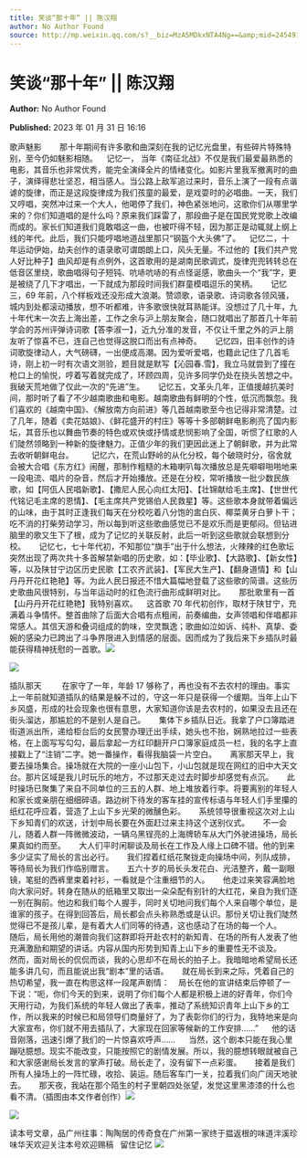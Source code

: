 ```yaml
---
title: 笑谈“那十年” || 陈汉翔
author: No Author Found
source: http://mp.weixin.qq.com/s?__biz=MzA5MDkxNTA4Ng==&amp;mid=2454913087&amp;idx=1&amp;sn=ef7ad0d68167306e8ced090c09697cb2&amp;chksm=87a3c85eb0d44148745bb85c774d3d42c7d9c64aea9937c380947f487d1ae30222ac3b7c62c8#rd
---
```


# 笑谈“那十年” || 陈汉翔

**Author:** No Author Found

**Published:** 2023 年 01 月 31 日 16:16

歌声魅影        那十年期间有许多歌和曲深刻在我的记忆光盘里，有些碎片特殊特别，至今仍如魅影相随。    记忆一， 当年《南征北战》不仅是我们最爱最熟悉的电影，其音乐也非常优秀，能完全演绎全片的情绪变化。如影片里我军撤离时的曲子，演绎得悲壮坚忍，相当感人。当公路上敌军追过来时，音乐上演了一段有点谐谑的旋律，而正是这段旋律成为我们孩童的最爱，是戏耍时的必唱曲。一天，我们又哼唱，突然冲过来一个大人，他喝停了我们，神色紧张地问，这歌你们从哪里学来的？你们知道唱的是什么吗？原来我们踩雷了，那段曲子是在国民党党歌上改编而成的。家长们知道我们竟敢唱这一曲，也被吓得不轻，因为那正是动辄就上纲上线的年代。此后，我们只能哼唱地道战里那只“钢盔个大头佛”了。    记忆二，十年运动伊始，劫夫创作的语录歌可谓朗朗上口，风头无量。不过他的【我们共产党人好比种子】曲风却是有点例外，这首歌用的是湖南民歌调式，旋律兜兜转转总在低音区里绕，歌曲唱得句子短钝、吭哧吭哧的有点怪诞感，歌曲头一个“我”字，更是被绕了几下才唱出，一下就成为那段时间我们群童模唱逗乐的笑柄。      记忆三，69 年前，八个样板戏还没形成大浪潮。赞颂歌，语录歌、诗词歌各领风骚，城内到处都滚动播放，想不听都难，许多歌很快就耳熟能详。没想过了几十年，九十年代末一次去上海出差，工作之余与沪上朋友聚会，随口就唱出了那首几十年前学会的苏州评弹诗词歌【答李淑一】，近九分准的发音，不仅让千里之外的沪上朋友听了惊喜不已，连自己也觉得这脱口而出有点神奇。      记忆四，田丰创作的诗词歌旋律动人，大气磅礴，一出便成高潮。因为爱听爱唱，也籍此记住了几首毛诗，刚上初一时有次语文测验，题目就是默写【沁园春.雪】，我立马就尝到了撞在枪口上的愉悦，哼着写着就完成了，环顾四周，见许多同学仍处在挠头苦想之中。我破天荒地做了仅此一次的“先进”生。      记忆五，文革头几年，正值援越抗美时间，那时听了看了不少越南歌曲和电影。越南歌曲有鲜明的个性，低沉而飘忽。我们喜欢的《越南中国》、《解放南方向前进》等几首越南歌至今也记得非常清楚。过了几年，随着《卖花姑娘》、《鲜花盛开的村庄》等等十多部朝鲜电影刷亮了国内影坛，其音乐也以舞曲节奏的特色或欢快或抒情或悲悯影响了全国，听惯了红歌的人们陡然领略到一种新的旋律魅力。正值少年的我们更因此迷上了朝鲜歌，并为此常去收听朝鲜电台。        记忆六，在荒山野岭的从化分校，每个破晓时分，宿舍就会被大合唱《东方红》闹醒，那制作粗糙的木箱喇叭每次播放总是先噼噼啪啪地来一段电流、唱片的杂音，然后才开始播放。还是在分校，常听播放一批少数民族歌，如【阿佤人民唱新歌】、【撒尼人民心向红太阳】、【壮锦献给毛主席】、【世世代代铭记毛主席的恩情】、【毛主席共产党锡伯人民救星】等。这些歌本身就带着偏远的山味，由于其时正逢我们每天在分校吃着八分饱的盅白灰、椰菜黄牙白萝卜干；吃不消的打柴劳动学习，所以每到听这些歌曲感觉已不是欢乐而是更郁闷。但钻进脑里的歌又生下了根，成为了记忆的关联反射，此后一听到这些歌就会联想到分校。      记忆七，七十年代初，不知那位“旗手”出于什么想法，火辣辣的红色歌坛突然出现了两次共十多首解禁新唱的历史歌，如：【毕业歌】、【大路歌】、【新女性】等，以及陕甘宁边区历史民歌【工农齐武装】、【军民大生产】、【翻身道情】和【山丹丹开花红艳艳】等。为此人民日报还不惜大篇幅地登载了这些歌的简谱。这些历史歌曲风很特别，与当年运动时的红色流行曲形成鲜明对比。      那批歌里有一首【山丹丹开花红艳艳】我特别喜欢。    这首歌 70 年代初创作，取材于陕甘宁，充满着斗争情怀。整首曲除了后面大合唱有点粗闹，前奏编曲，女声领唱和伴唱都非常感人。其信天游和叠词组成的韵味，空灵飘逸；歌曲如泣如诉、纯朴、真挚、委婉的感染力已跨出了斗争界限进入到情感的层面。因而成为了我后来下乡插队时最能获得精神抚慰的一首歌。![](https://mmbiz.qpic.cn/mmbiz_gif/bL2iaicTYdZn5GMfCjjlQ1xMA4eQziaz2CP1q2nlm2iaHfDsmrrl0qMZZ3bITicHBIzqslRU8bhf3kUfT6iaiaOnCCk2Q/640?wx_fmt=gif)

![](https://mmbiz.qpic.cn/mmbiz_jpg/PJWG74pLsMZdX1yWjw8RBW7VQ2iaqUPLoWuTnfQfJ0LvZPOHW0tJd2teybrsAvkAmr6RYGZUPoxv3AMMMNC1sog/640)

插队那天         在家守了一年，年龄 17 够称了，再也没有不去农村的理由。事实上一年前就知道插队的结果是躲不过的，守这一年只是获得一个缓期。当年上山下乡风盛，形成的社会现象也很有意思，大家知道你该是去农村的，如果没去且还在街头溜达，那尴尬的不是别人是自己。      集体下乡插队日近。我拿了户口簿踏进街道派出所，递给柜台后的女民警办理迁出手续，她头也不抬，娴熟地拉过一些表格，在上面写写勾勾，最后拿起一方红印翻开户口簿家庭成员一栏，我的名字上直接戳上了“注销”二字。她一番操作，看得我脑袋一片空白。      离家那天早上，我要去操场集合。操场就在大院的一座小山包下，小山包就是现在网红的旧中大天文台。那片区域是我儿时玩乐的地方，不过那天走过去时脚步却感觉有点沉。      此时操场已聚集了来自不同单位的三五的人群、地上堆放着行李。将要离别的年轻人和家长或亲朋在细细碎语。路边树下待发的客车挂的宣传标语与年轻人们手里攥的纸红花呼应着，营造了上山下乡光荣的微醺色彩。      系统领导很重视这次对上山下乡知青们的欢送，计划中局长要在外面赶过来主持这个送别仪式。      不一会儿，随着人群一阵微微波动，一辆乌黑锃亮的上海牌轿车从大门外驶进操场，局长果真如约而至。      大人们平时闲聊谈及局长在工作及人缘上口碑不错。他的到来多少证实了局长的言出必行。      我们捏着红纸花聚拢走向操场中间，列队成排，等待局长为我们作临别赠言。      五六十岁的局长头发花白、光洁整齐，戴一副眼镜，笔挺的西裤里束着衬衫，一看就是个注重细节的人。      他走过来笑容满脸地向大家问好。转身在随从的纸箱里又取出一朵朵配有别针的大红花，亲自为我们逐一别在胸前。他边和我们每个人握手，同时关切地问我们每个人来自哪个单位，是谁家的孩子。在得到回答后，局长都会点头称熟悉或是认识。那份关切让我们陡然觉得已不是孩儿辈，是有着大人们同等的待遇，这也感动了在场的每一个人。      随后，局长用他的潮普向我们这群即将开赴农村的新知青、在场的所有人发表了他充满激励和期望的讲话。内容从国内形势到知青上山下乡的重要性无不谈及。      然而，面对局长的侃侃而谈，我的心思却不在局长的拍子上。我暗暗地希望局长还能多讲几句，而且能说出我“剧本”里的话语。      就在局长到来之际，凭着自己的热切希望，我一直在构思这样一段尾声剧情：    局长在他的宣讲结束后停顿了一下说：“呃，你们今天的到来，说明了你们每个人都是积极上进的好青年，你们今天用行动，为我们系统的年轻人做出了表率，推动了系统知识青年上山下乡的工作，所以我来的时候已和局领导们商量好了，为了表彰你们的行为，我特地来是向大家宣布，你们就不用去插队了，大家现在回家等候新的工作安排……”      他的话音刚落，迅速引爆了我们的一片惊喜欢呼声……      当然，这个剧本只能在我心里蹦哒臆想。现实不能改变，只能按照它的剧情发展。所以，我的臆想转眼就被自己和大家感谢局长发言的掌声打破。局长走了，没有留下一点彩蛋。      接着是我们所有人操场上的一阵忙碌，收拾、装运。随后客车门一关，拉着我们向广阔天地驶去。      那天夜，我站在那个陌生的村子里朝四处张望，发觉这里黑漆漆的什么也看不清。（插图由本文作者创作）![](https://mmbiz.qpic.cn/mmbiz_gif/bL2iaicTYdZn5GMfCjjlQ1xMA4eQziaz2CP1q2nlm2iaHfDsmrrl0qMZZ3bITicHBIzqslRU8bhf3kUfT6iaiaOnCCk2Q/640?wx_fmt=gif)

![](https://mmbiz.qpic.cn/mmbiz_jpg/PJWG74pLsMbvHSUQewW60Acj6p0fvlN1wRaz763XzEYcpXG6znIKlqoRgW8Iiayu6s9mXWzhWe7tHwz50ziaR1LQ/640?wx_fmt=jpeg)

读本号文章，品广州往事：陶陶居的传奇食在广州第一家终于揾返根的味道泮溪珍味华天欢迎关注本号欢迎赐稿   留住记忆
![](https://mmbiz.qpic.cn/mmbiz_gif/PJWG74pLsMZX0BKcLeBUb1nicgI15AfMRowP8gXVMMjhZKcBJEv3c5ictEuf7ZJq3XnRib1cL9tgSvC69iaHkiaWEfw/640?wx_fmt=gif)
